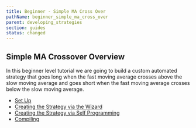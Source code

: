 ```yaml
---
title: Beginner - Simple MA Cross Over
pathName: beginner_simple_ma_cross_over
parent: developing_strategies
section: guides
status: changed
---
```


## Simple MA Crossover Overview

In this beginner level tutorial we are going to build a custom automated strategy that goes long when the fast moving average crosses above the slow moving average and goes short when the fast moving average crosses below the slow moving average.

* [Set Up](set_up10)
* [Creating the Strategy via the Wizard](creating_the_strategy_via_the_)
* [Creating the Strategy via Self Programming](creating_the_strategy_via_self)
* [Compiling](compiling7)
